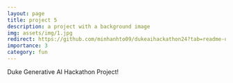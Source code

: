 ```yaml
---
layout: page
title: project 5
description: a project with a background image
img: assets/img/1.jpg
redirect: https://github.com/minhanhto09/dukeaihackathon24?tab=readme-ov-file#llm-based-schedule-optimizer---peakplanner
importance: 3
category: fun
---
```


Duke Generative AI Hackathon Project!
